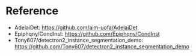 # Reference
- AdelaiDet: https://github.com/aim-uofa/AdelaiDet
- Epiphqny/CondInst: https://github.com/Epiphqny/CondInst
- Tony607/detectron2_instance_segmentation_demo: https://github.com/Tony607/detectron2_instance_segmentation_demo